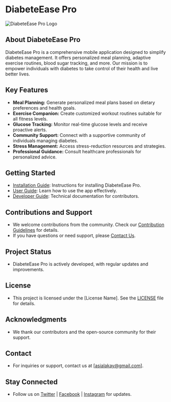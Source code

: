 # DiabeteEase Pro

![DiabeteEase Pro Logo](link-to-your-logo.png)

## About DiabeteEase Pro

DiabeteEase Pro is a comprehensive mobile application designed to simplify diabetes management. It offers personalized meal planning, adaptive exercise routines, blood sugar tracking, and more. Our mission is to empower individuals with diabetes to take control of their health and live better lives.

## Key Features

- **Meal Planning:** Generate personalized meal plans based on dietary preferences and health goals.
- **Exercise Companion:** Create customized workout routines suitable for all fitness levels.
- **Glucose Tracking:** Monitor real-time glucose levels and receive proactive alerts.
- **Community Support:** Connect with a supportive community of individuals managing diabetes.
- **Stress Management:** Access stress-reduction resources and strategies.
- **Professional Guidance:** Consult healthcare professionals for personalized advice.

## Getting Started

- [Installation Guide](#link-to-installation-guide): Instructions for installing DiabeteEase Pro.
- [User Guide](#link-to-user-guide): Learn how to use the app effectively.
- [Developer Guide](#link-to-developer-guide): Technical documentation for contributors.

## Contributions and Support

- We welcome contributions from the community. Check our [Contribution Guidelines](#link-to-contribution-guidelines) for details.
- If you have questions or need support, please [Contact Us](asialakay@gmail.com).

## Project Status

- DiabeteEase Pro is actively developed, with regular updates and improvements.

## License

- This project is licensed under the [License Name]. See the [LICENSE](LICENSE) file for details.

## Acknowledgments

- We thank our contributors and the open-source community for their support.

## Contact

- For inquiries or support, contact us at [asialakay@gmail.com].

## Stay Connected

- Follow us on [Twitter](#link-to-twitter) | [Facebook](#link-to-facebook) | [Instagram](#link-to-instagram) for updates.


